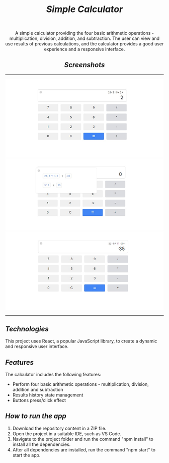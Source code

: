 <h1 align="center"><i>Simple Calculator</i></h1>

<br>

<p align="center"> A simple calculator providing the four basic arithmetic operations - multiplication, division, addition, and subtraction. The user can view and use results of previous calculations, and the calculator provides a good user experience and a responsive interface.
</p>

<h2 align="center"><i>Screenshots</i></h2>

<hr>

<p>
    <img src="./images/standard.jpg"/>
    <img src="./images/history.jpg"/>
    <img src="./images/history-result.jpg"/>
<p>

<hr>

<h2><i>Technologies </i></h2>
<p>This project uses React, a popular JavaScript library, to create a dynamic and responsive user interface.</p>

<h2><i>Features</i></h2>

<p>The calculator includes the following features:</p>

<ul>
    <li>Perform four basic arithmetic operations - multiplication, division, addition and subtraction</li>
    <li>Results history state management</li>
    <li>Buttons press/click effect</li>
</ul>

<h2><i>How to run the app</i></h2>

<ol>
    <li>Download the repository content in a ZIP file.</li>
    <li>Open the project in a suitable IDE, such as VS Code.</li>
    <li>Navigate to the project folder and run the command "npm install" to install all the dependencies.</li>
    <li>After all dependencies are installed, run the command "npm start" to start the app.</li>
</ol>
